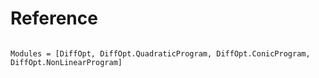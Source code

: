 # Reference

```@index
```

```@autodocs
Modules = [DiffOpt, DiffOpt.QuadraticProgram, DiffOpt.ConicProgram, DiffOpt.NonLinearProgram]
```
